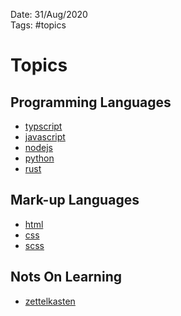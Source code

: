 Date: 31/Aug/2020  
Tags: #topics

# Topics

## Programming Languages

- [typscript](typescript/typescript.md)
- [javascript](javascript/javascript.md)
- [nodejs](nodejs/nodejs.md)
- [python](python/python.md)
- [rust](rust/rust.md)

## Mark-up Languages

- [html](html/html.md)
- [css](css/css.md)
- [scss](scss/scss.md)


## Nots On Learning

- [zettelkasten](zettelkasten/zettelkasten.md)
